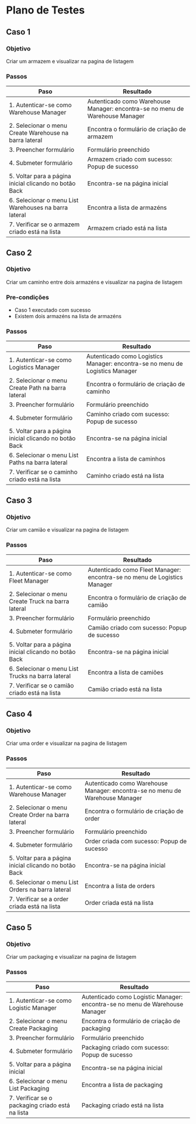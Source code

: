 # Plano de Testes
## Caso 1
### Objetivo
Criar um armazem e visualizar na pagina de listagem
### Passos
| Paso                                                   | Resultado                                                                    |
| ------------------------------------------------------ | ---------------------------------------------------------------------------- |
| 1. Autenticar-se como Warehouse Manager                | Autenticado como Warehouse Manager: encontra-se no menu de Warehouse Manager |
| 2. Selecionar o menu Create Warehouse na barra lateral | Encontra o formulário de criação de armazem                                  |
| 3. Preencher formulário                                | Formulário preenchido                                                        |
| 4. Submeter formulário                                 | Armazem criado com sucesso: Popup de sucesso                                 |
| 5. Voltar para a página inicial clicando no botão Back | Encontra-se na página inicial                                                |
| 6. Selecionar o menu List Warehouses na barra lateral  | Encontra a lista de armazéns                                                 |
| 7. Verificar se o armazem criado está na lista         | Armazem criado está na lista                                                 |


## Caso 2
### Objetivo
Criar um caminho entre dois armazéns e visualizar na pagina de listagem
### Pre-condições
- Caso 1 executado com sucesso
- Existem dois armazéns na lista de armazéns

### Passos

| Paso                                                   | Resultado                                                                    |
| ------------------------------------------------------ | ---------------------------------------------------------------------------- |
| 1. Autenticar-se como Logistics Manager                | Autenticado como Logistics Manager: encontra-se no menu de Logistics Manager |
| 2. Selecionar o menu Create Path na barra lateral      | Encontra o formulário de criação de caminho                                  |
| 3. Preencher formulário                                | Formulário preenchido                                                        |
| 4. Submeter formulário                                 | Caminho criado com sucesso: Popup de sucesso                                 |
| 5. Voltar para a página inicial clicando no botão Back | Encontra-se na página inicial                                                |
| 6. Selecionar o menu List Paths na barra lateral       | Encontra a lista de caminhos                                                 |
| 7. Verificar se o caminho criado está na lista         | Caminho criado está na lista                                                 |

## Caso 3
### Objetivo
Criar um camião e visualizar na pagina de listagem
### Passos

| Paso                                                   | Resultado                                                                |
| ------------------------------------------------------ | ------------------------------------------------------------------------ |
| 1. Autenticar-se como Fleet Manager                    | Autenticado como Fleet Manager: encontra-se no menu de Logistics Manager |
| 2. Selecionar o menu Create Truck na barra lateral     | Encontra o formulário de criação de camião                               |
| 3. Preencher formulário                                | Formulário preenchido                                                    |
| 4. Submeter formulário                                 | Camião criado com sucesso: Popup de sucesso                              |
| 5. Voltar para a página inicial clicando no botão Back | Encontra-se na página inicial                                            |
| 6. Selecionar o menu List Trucks na barra lateral      | Encontra a lista de camiões                                              |
| 7. Verificar se o camião criado está na lista          | Camião criado está na lista                                              |

## Caso 4
### Objetivo
Criar uma order e visualizar na pagina de listagem
### Passos

| Paso                                                   | Resultado                                                                    |
| ------------------------------------------------------ | ---------------------------------------------------------------------------- |
| 1. Autenticar-se como Warehouse Manager                | Autenticado como Warehouse Manager: encontra-se no menu de Warehouse Manager |
| 2. Selecionar o menu Create Order na barra lateral     | Encontra o formulário de criação de order                                    |
| 3. Preencher formulário                                | Formulário preenchido                                                        |
| 4. Submeter formulário                                 | Order criada com sucesso: Popup de sucesso                                   |
| 5. Voltar para a página inicial clicando no botão Back | Encontra-se na página inicial                                                |
| 6. Selecionar o menu List Orders na barra lateral      | Encontra a lista de orders                                                   |
| 7. Verificar se a order criada está na lista           | Order criada está na lista                                                   |

## Caso 5
### Objetivo
Criar um packaging e visualizar na pagina de listagem
### Passos

| Paso                                             | Resultado                                                                   |
| ------------------------------------------------ | --------------------------------------------------------------------------- |
| 1. Autenticar-se como Logistic Manager           | Autenticado como Logistic Manager: encontra-se no menu de Warehouse Manager |
| 2. Selecionar o menu Create Packaging            | Encontra o formulário de criação de packaging                               |
| 3. Preencher formulário                          | Formulário preenchido                                                       |
| 4. Submeter formulário                           | Packaging criado com sucesso: Popup de sucesso                              |
| 5. Voltar para a página inicial                  | Encontra-se na página inicial                                               |
| 6. Selecionar o menu List Packaging              | Encontra a lista de packaging                                               |
| 7. Verificar se o packaging criado está na lista | Packaging criado está na lista                                              |

